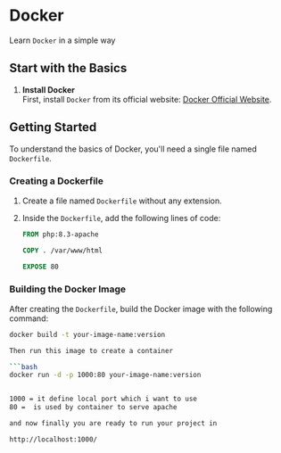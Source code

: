 # Docker

Learn `Docker` in a simple way

## Start with the Basics

1. **Install Docker**  
   First, install `Docker` from its official website: [Docker Official Website](https://www.docker.com/).

## Getting Started

To understand the basics of Docker, you'll need a single file named `Dockerfile`.

### Creating a Dockerfile

1. Create a file named `Dockerfile` without any extension.
2. Inside the `Dockerfile`, add the following lines of code:

    ```Dockerfile
    FROM php:8.3-apache

    COPY . /var/www/html

    EXPOSE 80
    ```

### Building the Docker Image

After creating the `Dockerfile`, build the Docker image with the following command:

```bash
docker build -t your-image-name:version

Then run this image to create a container

```bash
docker run -d -p 1000:80 your-image-name:version


1000 = it define local port which i want to use 
80 =  is used by container to serve apache

and now finally you are ready to run your project in 

http://localhost:1000/
